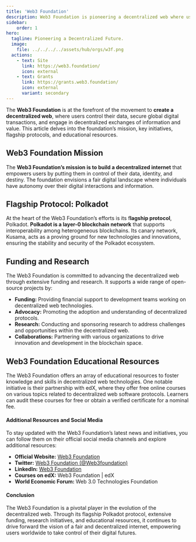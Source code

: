 ```yaml
---
title: 'Web3 Foundation'
description: Web3 Foundation is pioneering a decentralized web where users control their data, enabled by Polkadot and research / funding initiatives.
sidebar:
    order: 1
hero:
  tagline: Pioneering a Decentralized Future.
  image: 
    file: ../../../../assets/hub/orgs/w3f.png
  actions:
    - text: Site
      link: https://web3.foundation/
      icon: external
    - text: Grants
      link: https://grants.web3.foundation/
      icon: external
      variant: secondary
---
```


The **Web3 Foundation** is at the forefront of the movement to **create a decentralized web**, where users control their data, secure global digital transactions, and engage in decentralized exchanges of information and value. This article delves into the foundation’s mission, key initiatives, flagship protocols, and educational resources.

Web3 Foundation Mission
-----------------------

The **Web3 Foundation’s mission is to build a decentralized internet** that empowers users by putting them in control of their data, identity, and destiny. The foundation envisions a fair digital landscape where individuals have autonomy over their digital interactions and information.

Flagship Protocol: Polkadot
---------------------------

At the heart of the Web3 Foundation’s efforts is its f**lagship protocol**, Polkadot. **Polkadot is a layer-0 blockchain network** that supports interoperability among heterogeneous blockchains. Its canary network, Kusama, acts as a proving ground for new technologies and innovations, ensuring the stability and security of the Polkadot ecosystem.

Funding and Research
--------------------

The Web3 Foundation is committed to advancing the decentralized web through extensive funding and research. It supports a wide range of open-source projects by:

- **Funding:** Providing financial support to development teams working on decentralized web technologies.
- **Advocacy:** Promoting the adoption and understanding of decentralized protocols.
- **Research:** Conducting and sponsoring research to address challenges and opportunities within the decentralized web.
- **Collaborations:** Partnering with various organizations to drive innovation and development in the blockchain space.

Web3 Foundation Educational Resources
-------------------------------------

The Web3 Foundation offers an array of educational resources to foster knowledge and skills in decentralized web technologies. One notable initiative is their partnership with edX, where they offer free online courses on various topics related to decentralized web software protocols. Learners can audit these courses for free or obtain a verified certificate for a nominal fee.

#### Additional Resources and Social Media

To stay updated with the Web3 Foundation’s latest news and initiatives, you can follow them on their official social media channels and explore additional resources:

- **Official Website:** [Web3 Foundation](https://web3.foundation/)
- **Twitter:** [Web3 Foundation (@Web3foundation)](https://twitter.com/Web3foundation)
- **LinkedIn:** [Web3 Foundation](https://www.linkedin.com/company/web3foundation/)
- **Courses on edX:** <a rel="noreferrer noopener" target="_new">Web3 Foundation | edX</a>
- **World Economic Forum:** <a rel="noreferrer noopener" target="_new">Web 3.0 Technologies Foundation</a>

#### Conclusion

The Web3 Foundation is a pivotal player in the evolution of the decentralized web. Through its flagship Polkadot protocol, extensive funding, research initiatives, and educational resources, it continues to drive forward the vision of a fair and decentralized internet, empowering users worldwide to take control of their digital futures.
